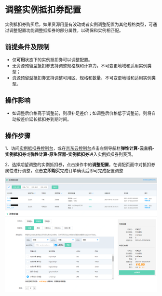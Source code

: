 # 调整实例抵扣券配置

实例抵扣券购买后，如果资源用量有波动或者实例调整配置为其他规格类型，可通过调整配置功能调整抵扣券的部分属性，以确保和实例相匹配。

## 前提条件及限制
* 仅**可用**状态下的实例抵扣券可以调整配置。
* 无资源预留型抵扣券支持调整规格族和计算力，不可变更地域和适用实例类型；
* 资源预留型抵扣券支持调整可用区、规格和数量，不可变更地域和适用实例类型。

## 操作影响
* 如调整后价格高于调整前，则须补足差价；如调整后价格低于调整前，则将自动按差价延长抵扣券到期时间。

## 操作步骤
1、访问[实例抵扣券控制台](https://cns-console.jdcloud.com/host/instancevoucher/list)，或在[京东云控制台](https://console.jdcloud.com/overview)点击左侧导航栏**弹性计算-云主机-实例抵扣券**或**弹性计算-原生容器-实例抵扣券**进入实例抵扣券列表页。<br>

2、选择期望调整的实例抵扣券，点击操作中的**调整配置**。在调配页面中对抵扣券属性进行调整，点击**立即购买**完成订单确认后即可完成配置调整
<div align="left"><img src="../../../../../image/vm/iv-manage0b.png" width="1000"></div>
<div align="left"><img src="../../../../../image/vm/iv-manage0a.png" width="1000"></div>
